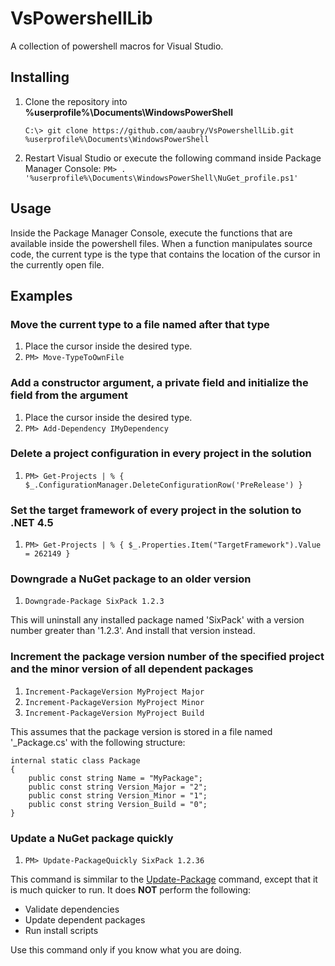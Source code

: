 # VsPowershellLib

A collection of powershell macros for Visual Studio.

## Installing

1. Clone the repository into **%userprofile%\Documents\WindowsPowerShell**  
   ```
   C:\> git clone https://github.com/aaubry/VsPowershellLib.git %userprofile%\Documents\WindowsPowerShell
   ```
1. Restart Visual Studio or execute the following command inside Package Manager Console:
`
PM> . '%userprofile%\Documents\WindowsPowerShell\NuGet_profile.ps1'
`

## Usage

Inside the Package Manager Console, execute the functions that are available inside the powershell files. When a function manipulates source code, the current type is the type that contains the location of the cursor in the currently open file.

## Examples

### Move the current type to a file named after that type

1. Place the cursor inside the desired type.
1. `PM> Move-TypeToOwnFile`

### Add a constructor argument, a private field and initialize the field from the argument

1. Place the cursor inside the desired type.
1. `PM> Add-Dependency IMyDependency`

### Delete a project configuration in every project in the solution

1. `PM> Get-Projects | % { $_.ConfigurationManager.DeleteConfigurationRow('PreRelease') }`

### Set the target framework of every project in the solution to .NET 4.5

1. `PM> Get-Projects | % { $_.Properties.Item("TargetFramework").Value = 262149 }`

### Downgrade a NuGet package to an older version

1. `Downgrade-Package SixPack 1.2.3`

This will uninstall any installed package named 'SixPack' with a version number greater than '1.2.3'. And install that version instead.

### Increment the package version number of the specified project and the minor version of all dependent packages

1. `Increment-PackageVersion MyProject Major`
1. `Increment-PackageVersion MyProject Minor`
1. `Increment-PackageVersion MyProject Build`

This assumes that the package version is stored in a file named '_Package.cs' with the following structure:

    internal static class Package
    {
        public const string Name = "MyPackage";
		public const string Version_Major = "2";
		public const string Version_Minor = "1";
		public const string Version_Build = "0";
    }

### Update a NuGet package quickly

1. `PM> Update-PackageQuickly SixPack 1.2.36`

This command is simmilar to the [Update-Package](https://docs.nuget.org/consume/package-manager-console-powershell-reference#update-package) command, except that it is much quicker to run. It does **NOT** perform the following:

* Validate dependencies
* Update dependent packages
* Run install scripts

Use this command only if you know what you are doing.
